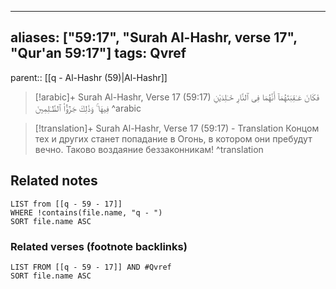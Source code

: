 
---
aliases: ["59:17", "Surah Al-Hashr, verse 17", "Qur'an 59:17"]
tags: Qvref
---

parent:: [[q - Al-Hashr (59)|Al-Hashr]]

> [!arabic]+ Surah Al-Hashr, Verse 17 (59:17)
> <span class="quran-arabic">فَكَانَ عَـٰقِبَتَهُمَآ أَنَّهُمَا فِى ٱلنَّارِ خَـٰلِدَيْنِ فِيهَا ۚ وَذَٰلِكَ جَزَٰٓؤُا۟ ٱلظَّـٰلِمِينَ</span>
^arabic

> [!translation]+ Surah Al-Hashr, Verse 17 (59:17) - Translation
> Концом тех и других станет попадание в Огонь, в котором они пребудут вечно. Таково воздаяние беззаконникам!
^translation



## Related notes
```dataview
LIST from [[q - 59 - 17]]
WHERE !contains(file.name, "q - ")
SORT file.name ASC
```

### Related verses (footnote backlinks)
```dataview
LIST FROM [[q - 59 - 17]] AND #Qvref
SORT file.name ASC
```

